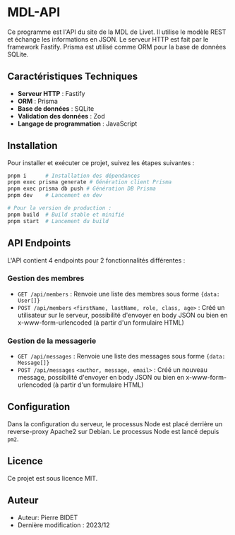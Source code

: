 # MDL-API

Ce programme est l'API du site de la MDL de Livet. Il utilise le modèle REST et échange les informations en JSON. Le
serveur HTTP est fait par le framework Fastify. Prisma est utilisé comme ORM pour la base de données SQLite.

## Caractéristiques Techniques

- **Serveur HTTP** : Fastify
- **ORM** : Prisma
- **Base de données** : SQLite
- **Validation des données** : Zod
- **Langage de programmation** : JavaScript

## Installation

Pour installer et exécuter ce projet, suivez les étapes suivantes :

```bash
pnpm i      # Installation des dépendances
pnpm exec prisma generate # Génération client Prisma
pnpm exec prisma db push # Génération DB Prisma
pnpm dev    # Lancement en dev

# Pour la version de production :
pnpm build  # Build stable et minifié
pnpm start  # Lancement du build
```

## API Endpoints

L'API contient 4 endpoints pour 2 fonctionnalités différentes :

### Gestion des membres

- `GET /api/members` : Renvoie une liste des membres sous forme `{data: User[]}`
- `POST /api/members` `<firstName, lastName, role, class, age>` : Créé un utilisateur sur le serveur, possibilité
  d'envoyer en body JSON ou bien en x-www-form-urlencoded (à partir d'un formulaire HTML)

### Gestion de la messagerie

- `GET /api/messages` : Renvoie une liste des messages sous forme `{data: Message[]}`
- `POST /api/messages` `<author, message, email>` : Créé un nouveau message, possibilité d'envoyer en body JSON ou bien
  en x-www-form-urlencoded (à partir d'un formulaire HTML)

## Configuration

Dans la configuration du serveur, le processus Node est placé derrière un reverse-proxy Apache2 sur Debian. Le processus
Node est lancé depuis `pm2`.

## Licence

Ce projet est sous licence MIT.

## Auteur

- Auteur: Pierre BIDET
- Dernière modification : 2023/12
